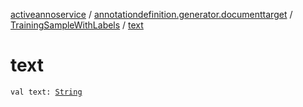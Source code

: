 [activeannoservice](../../index.md) / [annotationdefinition.generator.documenttarget](../index.md) / [TrainingSampleWithLabels](index.md) / [text](./text.md)

# text

`val text: `[`String`](https://kotlinlang.org/api/latest/jvm/stdlib/kotlin/-string/index.html)